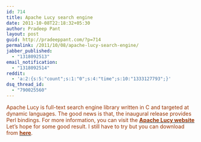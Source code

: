 ```yaml
---
id: 714
title: Apache Lucy search engine
date: 2011-10-08T22:18:32+05:30
author: Pradeep Pant
layout: post
guid: http://pradeeppant.com/?p=714
permalink: /2011/10/08/apache-lucy-search-engine/
jabber_published:
  - "1318092513"
email_notification:
  - "1318092514"
reddit:
  - 'a:2:{s:5:"count";s:1:"0";s:4:"time";s:10:"1333127793";}'
dsq_thread_id:
  - "790025560"
---
```

<span style="color:#993300;">Apache Lucy is full-text search engine library written in C and targeted at dynamic languages. The good news is that, the inaugural release provides Perl bindings. For more information, you can visit the <strong><a href="http://incubator.apache.org/lucy/"><span style="color:#993300;">Apache Lucy website</span></a></strong> Let&#8217;s hope for some good result. I still have to try but you can download from <strong><a href="http://incubator.apache.org/lucy/download.html"><span style="color:#993300;">here</span></a></strong>.</span>
